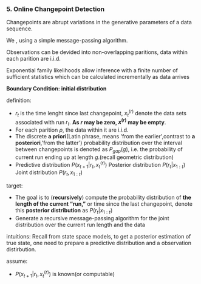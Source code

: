 ### 5. Online Changepoint Detection

Changepoints are abrupt variations in the generative parameters of a data sequence.

We , using a simple message-passing algorithm.

Observations can be devided into non-overlapping paritions, data within each parition are i.i.d.

Exponential family likelihoods allow inference with a finite number of sufficient statistics which can be calculated incrementally as data arrives

**Boundary Condition: initial distribution**

definition:
+ $r_t$ is the time lenght since last changepoint, $x_{t}^{(r)}$ denote the data sets associated with run $r_t$. **As $r$ may be zero, $x^{(r)}$ may be empty**.
+ For each parition $\rho$, the data within it are i.i.d.
+ The discrete **a priori**(Latin phrase, means 'from the earlier',contrast to **a posteriori**,'from the latter') probability distribution over the interval between changepoints is denoted as $P_{gap}(g)$, i.e. the probability of current run ending up at length $g$.(recall geometric distribution)
+ Predictive distribution $P(x_{t+1}|r_t,x_t^{(r)})$
  Posterior distribution $P(r_t|x_{1:t})$
  Joint distribution $P(r_t,x_{1:t})$

target:
+ The goal is to (**recursively**) compute the probability distribution of **the length of the current “run,”** or time since the last changepoint, denote this **posterior distribution** as $P(r_t|x_{1:t})$
+ Generate a recursive message-passing algorithm for the joint distribution over the current run length and the data

intuitions:
Recall from state space models, to get a posterior estimation of true state, one need to prepare a predictive distribution and a observation distirbution.



assume:
+ $P(x_{t+1}|r_t,x^{(r)}_t)$ is known(or computable)